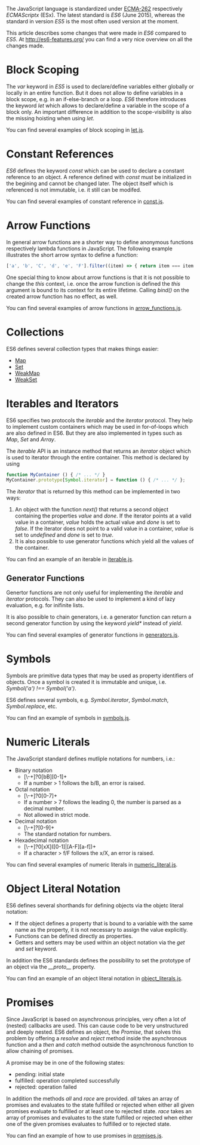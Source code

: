 The JavaScript language is standardized under [ECMA-262](http://www.ecma-international.org/publications/standards/Ecma-262.htm) respectively _ECMAScriptx_ (ESx). The latest standard is _ES6_ (June 2015), whereas the standard in version _ES5_ is the most often used version at the moment.

This article describes some changes that were made in _ES6_ compared to _ES5_. At http://es6-features.org/ you can find a very nice overview on all the changes made.

# Block Scoping
The _var_ keyword in _ES5_ is used to declare/define variables either globally or locally in an entire function. But it does not allow to define variables in a block scope, e.g. in an if-else-branch or a loop.
_ES6_ therefore introduces the keyword _let_ which allows to declare/define a variable in the scope of a block only. An important difference in addition to the scope-visibility is also the missing hoisting when using _let_.

You can find several examples of block scoping in [let.js](./let.js).

# Constant References
_ES6_ defines the keyword _const_ which can be used to declare a constant reference to an object. A reference defined with _const_ must be initialized in the begining and cannot be changed later. The object itself which is referenced is not immutable, i.e. it still can be modifed.

You can find several examples of constant reference in [const.js](./const.js).

# Arrow Functions
In general arrow functions are a shorter way to define anonymous functions respectively lambda functions in JavaScript. The following example illustrates the short arrow syntax to define a function:
```javascript
['a', 'b', 'C', 'd', 'e', 'F'].filter((item) => { return item === item.toLowerCase(); });
```
One special thing to know about arrow functions is that it is not possible to change the _this_ context, i.e. once the arrow function is defined the _this_ argument is bound to its context for its entire lifetime. Calling _bind()_ on the created arrow function has no effect, as well.

You can find several examples of arrow functions in [arrow_functions.js](./arrow_functions.js).

# Collections
ES6 defines several collection types that makes things easier:
* [Map](./map.js)
* [Set](./set.js)
* [WeakMap](./weak_map.js)
* [WeakSet](./weak_set.js)

# Iterables and Iterators
ES6 specifies two protocols the _iterable_ and the _iterator_ protocol. They help to implement custom containers which may be used in for-of-loops which are also defined in ES6. But they are also implemented in types such as _Map_, _Set_ and _Array_.

The _iterable_ API is an instance method that returns an _iterator_ object which is used to iterator through the entire container. This method is declared by using
```javascript
function MyContainer () { /* ... */ }
MyContainer.prototype[Symbol.iterator] = function () { /* ... */ };
```
The _iterator_ that is returned by this method can be implemented in two ways:

1. An object with the function _next()_ that returns a second object containing the properties _value_ and _done_. If the iterator points at a valid value in a container, _value_ holds the actual value and _done_ is set to _false_. If the iterator does not point to a valid value in a container, _value_ is set to _undefined_ and _done_ is set to _true_.
2. It is also possible to use generator functions which yield all the values of the container.

You can find an example of an iterable in [iterable.js](./iterable.js).

## Generator Functions
Genertor functions are not only useful for implementing the _iterable_ and _iterator_ protocols. They can also be used to implement a kind of lazy evaluation, e.g. for inifinite lists.

It is also possible to chain generators, i.e. a generator function can return a second generator function by using the keyword _yield*_ instead of _yield_.

You can find several examples of generator functions in [generators.js](./generators.js).

# Symbols
Symbols are primitive data types that may be used as property identifiers of objects. Once a symbol is created it is immutable and unique, i.e. _Symbol('a') !== Symbol('a')_.

ES6 defines several symbols, e.g. _Symbol.iterator_, _Symbol.match_, _Symbol.replace_, etc.

You can find an example of symbols in [symbols.js](./symbols.js).

# Numeric Literals
The JavaScript standard defines mutliple notations for numbers, i.e.:
* Binary notation
  * [&#92;-+]?0[bB][0-1]+
  * If a number > 1 follows the b/B, an error is raised.
* Octal notation
  * [&#92;-+]?0[0-7]+
  * If a number > 7 follows the leading 0, the number is parsed as a decimal number.
  * Not allowed in strict mode.
* Decimal notation
  * [&#92;-+]?[0-9]+
  * The standard notation for numbers.
* Hexadecimal notation
  * [&#92;-+]?0&#91;xX&#93;([0-1]|[A-F][a-f])+
  * If a character > f/F follows the x/X, an error is raised.

You can find several examples of numeric literals in [numeric_literal.js](./numeric_literals.js).

# Object Literal Notation
ES6 defines several shorthands for defining objects via the objetc literal notation:
* If the object defines a property that is bound to a variable with the same name as the property, it is not necessary to assign the value explicitly.
* Functions can be defined directly as properties.
* Getters and setters may be used within an object notation via the _get_ and _set_ keyword.

In addition the ES6 standards defines the possibility to set the prototype of an object via the _&#95;&#95;proto&#95;&#95;_ property.

You can find an example of an object literal notation in [object_literals.js](./object_literals.js).

# Promises
Since JavaScript is based on asynchronous principles, very often a lot of (nested) callbacks are used. This can cause code to be very unstructured and deeply nested. ES6 defines an object, the _Promise_, that solves this problem by offering a _resolve_ and _reject_ method inside the asynchronous function and a _then_ and _catch_ method outside the asynchronous function to allow chaining of promises.

A promise may be in one of the following states:
* pending: initial state
* fulfilled: operation completed successfully
* rejected: operation failed

In addition the methods _all_ and _race_ are provided. _all_ takes an array of promises and evaluates to the state fulfilled or rejected when either all given promises evaluate to fulfilled or at least one to rejected state. _race_ takes an array of promises and evaluates to the state fulfilled or rejected when either one of the given promises evaluates to fulfilled or to rejected state.

You can find an example of how to use promises in [promises.js](./promises.js).
